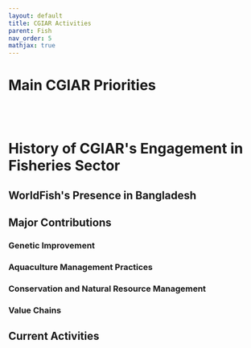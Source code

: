 ```yaml
---
layout: default
title: CGIAR Activities
parent: Fish
nav_order: 5
mathjax: true
---
```


# Main CGIAR Priorities

<br> <br> 

# History of CGIAR's Engagement in Fisheries Sector

## WorldFish's Presence in Bangladesh


## Major Contributions
### Genetic Improvement

### Aquaculture Management Practices

### Conservation and Natural Resource Management

### Value Chains


## Current Activities
